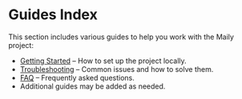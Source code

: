 # Guides Index

This section includes various guides to help you work with the Maily project:

- [Getting Started](./getting-started.md) – How to set up the project locally.
- [Troubleshooting](./troubleshooting.md) – Common issues and how to solve them.
- [FAQ](./faq.md) – Frequently asked questions.
- Additional guides may be added as needed. 